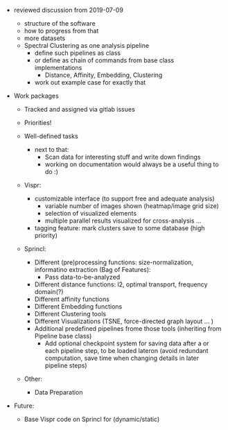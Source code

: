 - reviewed discussion from 2019-07-09
    - structure of the software
    - how to progress from that
    - more datasets
    - Spectral Clustering as one analysis pipeline
        - define such pipelines as class
        - or define as chain of commands from base class implementations
            - Distance, Affinity, Embedding, Clustering
        - work out example case for exactly that

        
- Work packages
    - Tracked and assigned via gitlab issues
    - Priorities!
    - Well-defined tasks
        - next to that:
            - Scan data for interesting stuff and write down findings 
            - working on documentation would always be a useful thing to do :)

    - Vispr:
        - customizable interface (to support free and adequate analysis)
            - variable number of images shown (heatmap/image grid size)
            - selection of visualized elements
            - multiple parallel results visualized for cross-analysis ...
        - tagging feature: mark clusters save to some database (high priority)
    
    - Sprincl:
        - Different (pre)processing functions: size-normalization, informatino extraction (Bag of Features):
            - Pass data-to-be-analyzed 
        - Different distance functions: l2, optimal transport, frequency domain(?)
        - Different affinity functions
        - Different Embedding functions
        - Different Clustering tools
        - Different Visualizations (TSNE, force-directed graph layout ... )
        - Additional predefined pipelines frome those tools (inheriting from Pipeline base class)
            - Add optional checkpoint system for saving data after a or each pipeline step, to be loaded lateron (avoid redundant computation, save time when changing details in later pipeline steps)
        
    - Other:
        - Data Preparation
    

- Future:
    - Base Vispr code on Sprincl for (dynamic/static)
